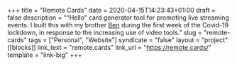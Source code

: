 +++
title = "Remote Cards"
date = 2020-04-15T14:23:43+01:00
draft = false
description = "“Hello” card generator tool for promoting live streaming events. I built this with my brother [Ben](https://benmclaren.xyz/) during the first week of the Covid-19 lockdown, in response to the increasing use of video tools."
slug = "remote-cards"
tags = ["Personal", "Website"]
syndicate = "false"
layout = "project"
[[blocks]]
link_text = "remote.cards"
link_url = "https://remote.cards/"
template = "link-big"
+++

